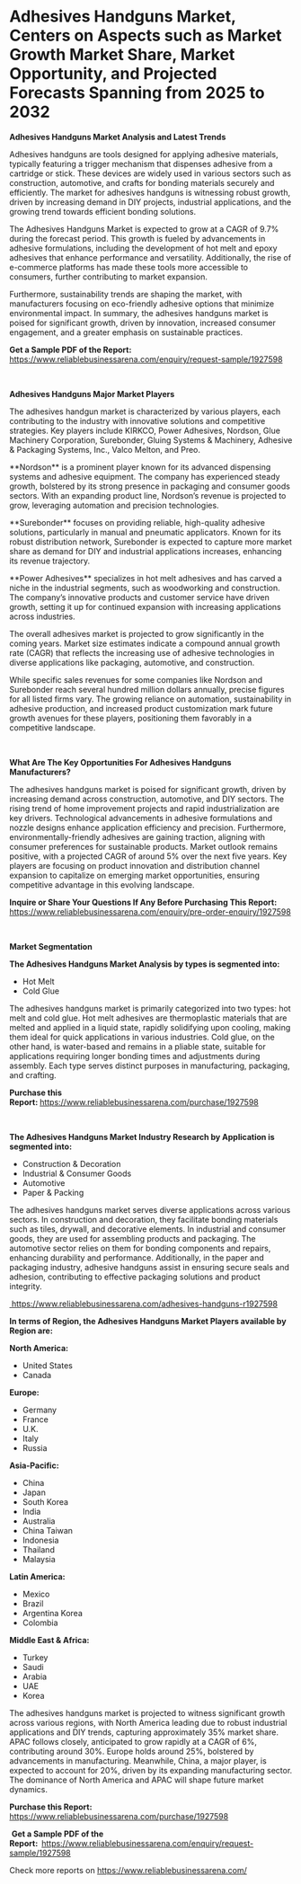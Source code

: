 <p><h1>Adhesives Handguns Market, Centers on Aspects such as Market Growth Market Share, Market Opportunity, and Projected Forecasts Spanning from 2025 to 2032</h1></p><p><strong>Adhesives Handguns Market Analysis and Latest Trends</strong></p>
<p><p>Adhesives handguns are tools designed for applying adhesive materials, typically featuring a trigger mechanism that dispenses adhesive from a cartridge or stick. These devices are widely used in various sectors such as construction, automotive, and crafts for bonding materials securely and efficiently. The market for adhesives handguns is witnessing robust growth, driven by increasing demand in DIY projects, industrial applications, and the growing trend towards efficient bonding solutions.</p><p>The Adhesives Handguns Market is expected to grow at a CAGR of 9.7% during the forecast period. This growth is fueled by advancements in adhesive formulations, including the development of hot melt and epoxy adhesives that enhance performance and versatility. Additionally, the rise of e-commerce platforms has made these tools more accessible to consumers, further contributing to market expansion. </p><p>Furthermore, sustainability trends are shaping the market, with manufacturers focusing on eco-friendly adhesive options that minimize environmental impact. In summary, the adhesives handguns market is poised for significant growth, driven by innovation, increased consumer engagement, and a greater emphasis on sustainable practices.</p></p>
<p><strong>Get a Sample PDF of the Report:&nbsp;</strong> <a href="https://www.reliablebusinessarena.com/enquiry/request-sample/1927598?utm_campaign=3457&utm_medium=2&utm_source=Github&utm_content=ia&utm_term=28032025&utm_id=adhesives-handguns">https://www.reliablebusinessarena.com/enquiry/request-sample/1927598</a></p>
<p>&nbsp;</p>
<p><strong>Adhesives Handguns Major Market Players</strong></p>
<p><p>The adhesives handgun market is characterized by various players, each contributing to the industry with innovative solutions and competitive strategies. Key players include KIRKCO, Power Adhesives, Nordson, Glue Machinery Corporation, Surebonder, Gluing Systems & Machinery, Adhesive & Packaging Systems, Inc., Valco Melton, and Preo.</p><p>**Nordson** is a prominent player known for its advanced dispensing systems and adhesive equipment. The company has experienced steady growth, bolstered by its strong presence in packaging and consumer goods sectors. With an expanding product line, Nordson’s revenue is projected to grow, leveraging automation and precision technologies.</p><p>**Surebonder** focuses on providing reliable, high-quality adhesive solutions, particularly in manual and pneumatic applicators. Known for its robust distribution network, Surebonder is expected to capture more market share as demand for DIY and industrial applications increases, enhancing its revenue trajectory.</p><p>**Power Adhesives** specializes in hot melt adhesives and has carved a niche in the industrial segments, such as woodworking and construction. The company’s innovative products and customer service have driven growth, setting it up for continued expansion with increasing applications across industries.</p><p>The overall adhesives market is projected to grow significantly in the coming years. Market size estimates indicate a compound annual growth rate (CAGR) that reflects the increasing use of adhesive technologies in diverse applications like packaging, automotive, and construction.</p><p>While specific sales revenues for some companies like Nordson and Surebonder reach several hundred million dollars annually, precise figures for all listed firms vary. The growing reliance on automation, sustainability in adhesive production, and increased product customization mark future growth avenues for these players, positioning them favorably in a competitive landscape.</p></p>
<p>&nbsp;</p>
<p><strong>What Are The Key Opportunities For Adhesives Handguns Manufacturers?</strong></p>
<p><p>The adhesives handguns market is poised for significant growth, driven by increasing demand across construction, automotive, and DIY sectors. The rising trend of home improvement projects and rapid industrialization are key drivers. Technological advancements in adhesive formulations and nozzle designs enhance application efficiency and precision. Furthermore, environmentally-friendly adhesives are gaining traction, aligning with consumer preferences for sustainable products. Market outlook remains positive, with a projected CAGR of around 5% over the next five years. Key players are focusing on product innovation and distribution channel expansion to capitalize on emerging market opportunities, ensuring competitive advantage in this evolving landscape.</p></p>
<p><strong>Inquire or Share Your Questions If Any Before Purchasing This Report:</strong> <a href="https://www.reliablebusinessarena.com/enquiry/pre-order-enquiry/1927598?utm_campaign=3457&utm_medium=2&utm_source=Github&utm_content=ia&utm_term=28032025&utm_id=adhesives-handguns">https://www.reliablebusinessarena.com/enquiry/pre-order-enquiry/1927598</a></p>
<p>&nbsp;</p>
<p><strong>Market Segmentation</strong></p>
<p><strong>The Adhesives Handguns Market Analysis by types is segmented into:</strong></p>
<p><ul><li>Hot Melt</li><li>Cold Glue</li></ul></p>
<p><p>The adhesives handguns market is primarily categorized into two types: hot melt and cold glue. Hot melt adhesives are thermoplastic materials that are melted and applied in a liquid state, rapidly solidifying upon cooling, making them ideal for quick applications in various industries. Cold glue, on the other hand, is water-based and remains in a pliable state, suitable for applications requiring longer bonding times and adjustments during assembly. Each type serves distinct purposes in manufacturing, packaging, and crafting.</p></p>
<p><strong>Purchase this Report:&nbsp;</strong><a href="https://www.reliablebusinessarena.com/purchase/1927598?utm_campaign=3457&utm_medium=2&utm_source=Github&utm_content=ia&utm_term=28032025&utm_id=adhesives-handguns">https://www.reliablebusinessarena.com/purchase/1927598</a></p>
<p>&nbsp;</p>
<p><strong>The Adhesives Handguns Market Industry Research by Application is segmented into:</strong></p>
<p><ul><li>Construction & Decoration</li><li>Industrial & Consumer Goods</li><li>Automotive</li><li>Paper & Packing</li></ul></p>
<p><p>The adhesives handguns market serves diverse applications across various sectors. In construction and decoration, they facilitate bonding materials such as tiles, drywall, and decorative elements. In industrial and consumer goods, they are used for assembling products and packaging. The automotive sector relies on them for bonding components and repairs, enhancing durability and performance. Additionally, in the paper and packaging industry, adhesive handguns assist in ensuring secure seals and adhesion, contributing to effective packaging solutions and product integrity.</p></p>
<p><a href="https://www.reliablebusinessarena.com/adhesives-handguns-r1927598?utm_campaign=3457&utm_medium=2&utm_source=Github&utm_content=ia&utm_term=28032025&utm_id=adhesives-handguns">&nbsp;https://www.reliablebusinessarena.com/adhesives-handguns-r1927598</a></p>
<p><strong>In terms of Region, the Adhesives Handguns Market Players available by Region are:</strong></p>
<p>
    <p> <strong> North America: </strong>
        <ul>
            <li>United States</li>
            <li>Canada</li>
        </ul>
        </p> 
    <p> <strong> Europe: </strong>
        <ul>
            <li>Germany</li>
            <li>France</li>
            <li>U.K.</li>
            <li>Italy</li>
            <li>Russia</li>
        </ul>
        </p> 
    <p> <strong> Asia-Pacific: </strong>
        <ul>
            <li>China</li>
            <li>Japan</li>
            <li>South Korea</li>
            <li>India</li>
            <li>Australia</li>
            <li>China Taiwan</li>
            <li>Indonesia</li>
            <li>Thailand</li>
            <li>Malaysia</li>
        </ul>
        </p> 
    <p> <strong> Latin America: </strong>
        <ul>
            <li>Mexico</li>
            <li>Brazil</li>
            <li>Argentina Korea</li>
            <li>Colombia</li>
        </ul>
        </p> 
    <p> <strong> Middle East & Africa: </strong>
        <ul>
            <li>Turkey</li>
            <li>Saudi</li>
            <li>Arabia</li>
            <li>UAE</li>
            <li>Korea</li>
        </ul>
    </p>
    </p>
<p><p>The adhesives handguns market is projected to witness significant growth across various regions, with North America leading due to robust industrial applications and DIY trends, capturing approximately 35% market share. APAC follows closely, anticipated to grow rapidly at a CAGR of 6%, contributing around 30%. Europe holds around 25%, bolstered by advancements in manufacturing. Meanwhile, China, a major player, is expected to account for 20%, driven by its expanding manufacturing sector. The dominance of North America and APAC will shape future market dynamics.</p></p>
<p><strong>Purchase this Report: </strong><a href="https://www.reliablebusinessarena.com/purchase/1927598?utm_campaign=3457&utm_medium=2&utm_source=Github&utm_content=ia&utm_term=28032025&utm_id=adhesives-handguns">https://www.reliablebusinessarena.com/purchase/1927598</a></p>
<p>&nbsp;<strong>Get a Sample PDF of the Report:&nbsp;&nbsp;</strong><a href="https://www.reliablebusinessarena.com/enquiry/request-sample/1927598?utm_campaign=3457&utm_medium=2&utm_source=Github&utm_content=ia&utm_term=28032025&utm_id=adhesives-handguns">https://www.reliablebusinessarena.com/enquiry/request-sample/1927598</a></p>
<p><strong></strong></p>
<p>Check more reports on <a href="https://www.reliablebusinessarena.com/?utm_campaign=3457&utm_medium=2&utm_source=Github&utm_content=ia&utm_term=28032025&utm_id=adhesives-handguns">https://www.reliablebusinessarena.com/</a></p>